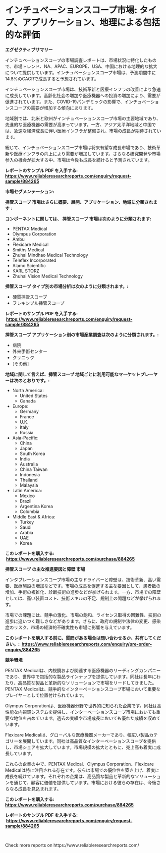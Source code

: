 <p><h1>インチュベーションスコープ市場: タイプ、アプリケーション、地理による包括的な評価</h1></p><p><strong>エグゼクティブサマリー</strong></p>
<p><p>インチュベーションスコープの市場調査レポートは、市場状況に特化したもので、市場トレンド、NA、APAC、EUROPE、USA、中国における地理的な拡大について提供しています。インチュベーションスコープ市場は、予測期間中に14.8%のCAGRで成長すると予想されています。</p><p>インチュベーションスコープ市場は、技術革新と医療インフラの改善により急速に成長しています。高齢化社会の増加や医療機器への投資の増加により、需要が促進されています。また、COVID-19パンデミックの影響で、インチュベーションスコープの需要が増加する傾向にあります。</p><p>地域別では、北米と欧州がインチュベーションスコープ市場の主要地域であり、先進的な医療機器の需要が高まっています。一方、アジア太平洋地域と中国では、急速な経済成長に伴い医療インフラが整備され、市場の成長が期待されています。</p><p>総じて、インチュベーションスコープ市場は将来有望な成長市場であり、技術革新や医療インフラの向上により需要が増加しています。さらなる研究開発や市場参入の機会が拡大する中、市場は今後も成長を続けると予測されています。</p></p>
<p><strong>レポートのサンプル PDF を入手する: <a href="https://www.reliableresearchreports.com/enquiry/request-sample/884265">https://www.reliableresearchreports.com/enquiry/request-sample/884265</a></strong></p>
<p><strong>市場セグメンテーション:</strong></p>
<p><strong> 挿管スコープ 市場はさらに概要、展開、アプリケーション、地域に分類されます :</strong></p>
<p><strong>コンポーネントに関しては、 挿管スコープ 市場は次のように分類されます: &nbsp;</strong></p>
<p><ul><li>PENTAX Medical</li><li>Olympus Corporation</li><li>Ambu</li><li>Flexicare Medical</li><li>Smiths Medical</li><li>Zhuhai Mindhao Medical Technology</li><li>Teleflex Incorporated</li><li>Alamo Scientific</li><li>KARL STORZ</li><li>Zhuhai Vision Medical Technology</li></ul></p>
<p><strong> 挿管スコープ タイプ別の市場分析は次のように分類されます。:</strong></p>
<p><ul><li>硬質挿管スコープ</li><li>フレキシブル挿管スコープ</li></ul></p>
<p><strong>レポートのサンプル PDF を入手する: &nbsp;<a href="https://www.reliableresearchreports.com/enquiry/request-sample/884265">https://www.reliableresearchreports.com/enquiry/request-sample/884265</a></strong></p>
<p><strong> 挿管スコープ アプリケーション別の市場産業調査は次のように分類されます。:</strong></p>
<p><ul><li>病院</li><li>外来手術センター</li><li>クリニック</li><li>[その他]</li></ul></p>
<p><strong>地域に関して言えば、挿管スコープ 地域ごとに利用可能なマーケットプレーヤーは次のとおりです。:</strong></p>
<p><ul>
    <li>
        North America:
        <ul>
            <li>United States</li>
            <li>Canada</li>
        </ul>
    </li>
    <li>
        Europe:
        <ul>
            <li>Germany</li>
            <li>France</li>
            <li>U.K.</li>
            <li>Italy</li>
            <li>Russia</li>
        </ul>
    </li>
    <li>
        Asia-Pacific:
        <ul>
            <li>China</li>
            <li>Japan</li>
            <li>South Korea</li>
            <li>India</li>
            <li>Australia</li>
            <li>China Taiwan</li>
            <li>Indonesia</li>
            <li>Thailand</li>
            <li>Malaysia</li>
        </ul>
    </li>
    <li>
        Latin America:
        <ul>
            <li>Mexico</li>
            <li>Brazil</li>
            <li>Argentina Korea</li>
            <li>Colombia</li>
        </ul>
    </li>
    <li>
        Middle East & Africa:
        <ul>
            <li>Turkey</li>
            <li>Saudi</li>
            <li>Arabia</li>
            <li>UAE</li>
            <li>Korea</li>
        </ul>
    </li>
    </ul></p>
<p><strong>このレポートを購入する: &nbsp;<a href="https://www.reliableresearchreports.com/purchase/884265">https://www.reliableresearchreports.com/purchase/884265</a></strong></p>
<p><strong>挿管スコープ の主な推進要因と障壁 市場</strong></p>
<p><p>インタブレーションスコープ市場の主なドライバーと障壁は、技術革新、高い需要、医療施設の増加などです。市場の成長を促進する主な要因として、患者数の増加、手術の複雑化、診断技術の進歩などが挙げられます。一方、市場での障壁としては、高い装置コスト、技術スキルの不足、規制上の問題などが挙げられます。</p><p>市場での課題には、競争の激化、市場の飽和、ライセンス取得の困難性、技術の進歩に追いつく難しさなどがあります。さらに、政府の規制や法律の変更、感染症のリスク、市場の経済的不確実性も市場に影響を与えています。</p></p>
<p><strong>このレポートを購入する前に、質問がある場合は問い合わせるか、共有してください。:&nbsp; <a href="https://www.reliableresearchreports.com/enquiry/pre-order-enquiry/884265">https://www.reliableresearchreports.com/enquiry/pre-order-enquiry/884265</a></strong></p>
<p><strong>競争環境</strong></p>
<p><p>PENTAX Medicalは、内視鏡および関連する医療機器のリーディングカンパニーであり、世界中で包括的な製品ラインナップを提供しています。同社は長年にわたり、高品質な製品と革新的なソリューションで市場をリードしてきました。PENTAX Medicalは、競争的なインターベーションスコープ市場において重要なプレイヤーとして位置付けられています。</p><p>Olympus Corporationは、医療機器分野で世界的に知られた企業です。同社は高性能な内視鏡システムを提供し、インターベーションスコープ市場においても重要な地位を占めています。過去の実績や市場成長においても優れた成績を収めています。</p><p>Flexicare Medicalは、グローバルな医療機器メーカーであり、幅広い製品カテゴリーを展開しています。同社は高品質なインターベーションスコープを提供し、市場シェアを拡大しています。市場規模の拡大とともに、売上高も着実に成長しています。</p><p>これらの企業の中で、PENTAX Medical、Olympus Corporation、Flexicare Medicalは特に注目される存在です。彼らは市場での優位性を築き上げ、着実に成長を続けています。それぞれの企業は、高品質な製品と革新的なソリューションを通じて、顧客に価値を提供しています。市場における彼らの存在は、今後さらなる成長を見込まれます。</p></p>
<p><strong>このレポートを購入する: &nbsp; <a href="https://www.reliableresearchreports.com/purchase/884265">https://www.reliableresearchreports.com/purchase/884265</a></strong></p>
<p><strong>レポートのサンプル PDF を入手する: &nbsp;<a href="https://www.reliableresearchreports.com/enquiry/request-sample/884265">https://www.reliableresearchreports.com/enquiry/request-sample/884265</a></strong><strong></strong></p>
<p>&nbsp;</p>
<p>Check more reports on https://www.reliableresearchreports.com/</p>